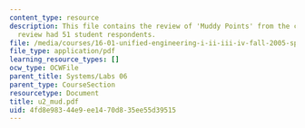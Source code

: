 ```yaml
---
content_type: resource
description: This file contains the review of 'Muddy Points' from the course. The
  review had 51 student respondents.
file: /media/courses/16-01-unified-engineering-i-ii-iii-iv-fall-2005-spring-2006/4fd8e98344e9ee1470d835ee55d39515_u2_mud.pdf
file_type: application/pdf
learning_resource_types: []
ocw_type: OCWFile
parent_title: Systems/Labs 06
parent_type: CourseSection
resourcetype: Document
title: u2_mud.pdf
uid: 4fd8e983-44e9-ee14-70d8-35ee55d39515
---
```

